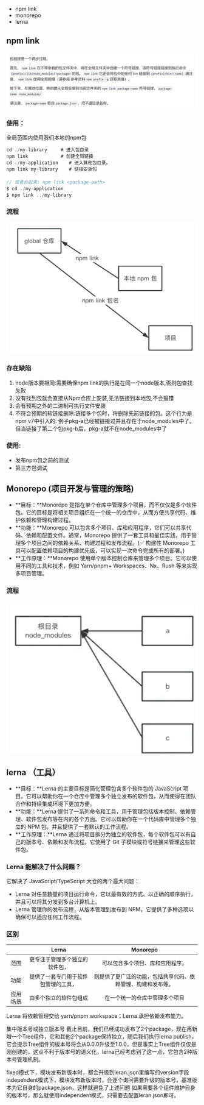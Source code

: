 - npm link
- monorepo
- lerna

## npm link
### ![npmlink](./asserts/lerna/pic1.png)

### 使用：
全局范围内使用我们本地的npm包
```js
cd ./my-library     # 进入包目录
npm link            # 创建全局链接                     
cd ./my-application    # 进入其他包目录。
npm link my-library    # 链接安装包 

// 或者合起来: npm link <package-path>
$ cd ./my-application
$ npm link ../my-library
```

### 流程
![work](./asserts/lerna/pic2.png)

### 存在缺陷
1. node版本要相同:需要确保npm link的执行是在同一个node版本,否则包查找失败
2. 没有找到包就会直接从Npm仓库上安装,无法链接到本地包,不会报错
3. 会有预期之外的二进制可执行文件安装
4. 不符合预期的软链接删除:链接多个包时，将删除先前链接的包。这个行为是npm v7中引入的: 例子pkg-a已经被链接过并且存在于node_modules中了。但当链接了第二个包pkg-b后，pkg-a就不在node_modules中了

### 使用:
- 发布npm包之前的测试
- 第三方包调试

## Monorepo (项目开发与管理的策略)
* **目标：**Monorepo 是指在单个仓库中管理多个项目，而不仅仅是多个软件包。它的目标是将相关项目组织在一个统一的仓库中，从而方便共享代码、维护依赖和管理构建过程。
* **功能：**Monorepo 可以包含多个项目、库和应用程序，它们可以共享代码、依赖和配置文件。通常，Monorepo 提供了一套工具和最佳实践，用于管理多个项目之间的依赖关系、构建过程和发布流程。(✅ 构建性 Monorepo 工具可以配置依赖项目的构建优先级，可以实现一次命令完成所有的部署。)
* **工作原理：**Monorepo 使用单个版本控制仓库来管理多个项目。它可以使用不同的工具和技术，例如 Yarn/pnpm+ Workspaces、Nx、Rush 等来实现多项目管理。

### 流程
![work](./asserts/lerna/pic3.png)


## lerna （工具）
* **目标：**Lerna 的主要目标是简化管理包含多个软件包的 JavaScript 项目。它可以帮助你在一个仓库中管理多个独立发布的软件包，从而使得在团队合作和持续集成环境下更加方便。
* **功能：**Lerna 提供了一系列命令和工具，用于管理包括版本控制、依赖管理、软件包发布等在内的各个方面。它可以帮助你在一个代码库中管理多个独立的 NPM 包，并且提供了一套默认的工作流程。
* **工作原理：**Lerna 通过将项目拆分为独立的软件包，每个软件包可以有自己的版本号、依赖和发布流程。它使用了 Git 子模块或符号链接来管理这些软件包。

### Lerna 能解决了什么问题？
它解决了 JavaScript/TypeScript 大仓的两个最大问题：
- Lerna 对任意数量的项目运行命令，它以最有效的方式、以正确的顺序执行，并且可以将其分发到多台计算机上。
- Lerna 管理你的发布流程，从版本管理到发布到 NPM，它提供了多种选项以确保可以适应任何工作流程。

### 区别
|             | Lerna         |  Monorepo |
|:-----------:| :-------------:|:-------------: |
| 范围 | 更专注于管理多个独立的软件包， | 可以包含多个项目、库和应用程序。 |
| 功能 | 提供了一套专门用于软件包管理的工具， |  则提供了更广泛的功能，包括共享代码、依赖管理、构建和发布等。
| 应用场景 | 由多个独立的软件包组成 | 在一个统一的仓库中管理多个项目


Lerna 将依赖管理交给 yarn/pnpm workspace；Lerna 承担依赖发布能力。


集中版本号或独立版本号
截止目前，我们已经成功发布了2个package，现在再新增一个Tree组件，它和其他2个package保持独立，随后我们执行lerna publish，它会提示Tree组件的版本号将会从0.0.0升级至1.0.0，但是事实上Tree组件仅仅是刚创建的，这点不利于版本号的语义化，lerna已经考虑到了这一点，它包含2种版本号管理机制。

fixed模式下，模块发布新版本时，都会升级到leran.json里编写的version字段
independent模式下，模块发布新版本时，会逐个询问需要升级的版本号，基准版本为它自身的package.json，这样就避免了上述问题
如果需要各个组件维护自身的版本号，那么就使用independent模式，只需要去配置leran.json即可。